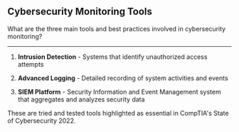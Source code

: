 ## Cybersecurity Monitoring Tools

What are the three main tools and best practices involved in cybersecurity monitoring?

---

1. **Intrusion Detection** - Systems that identify unauthorized access attempts

2. **Advanced Logging** - Detailed recording of system activities and events

3. **SIEM Platform** - Security Information and Event Management system that aggregates and analyzes security data

These are tried and tested tools highlighted as essential in CompTIA's State of Cybersecurity 2022.

